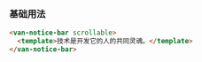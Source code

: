 ### 基础用法

``` html
<van-notice-bar scrollable>
  <template>技术是开发它的人的共同灵魂。</template>
</van-notice-bar>
```
